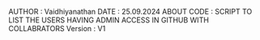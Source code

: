 AUTHOR      : Vaidhiyanathan
DATE        : 25.09.2024
ABOUT CODE  : SCRIPT TO LIST THE USERS HAVING ADMIN ACCESS IN GITHUB WITH COLLABRATORS
Version     : V1
